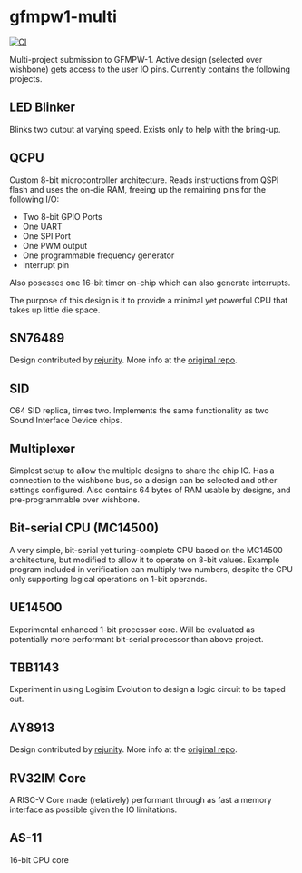 # gfmpw1-multi

[![CI](https://github.com/AvalonSemiconductors/gfmpw1-multi/actions/workflows/user_project_ci.yml/badge.svg)](https://github.com/AvalonSemiconductors/gfmpw1-multi/actions/workflows/user_project_ci.yml)

Multi-project submission to GFMPW-1. Active design (selected over wishbone) gets access to the user IO pins.
Currently contains the following projects.

## LED Blinker

Blinks two output at varying speed. Exists only to help with the bring-up.

## QCPU

Custom 8-bit microcontroller architecture. Reads instructions from QSPI flash and uses the on-die RAM, freeing up the remaining pins for the following I/O:

* Two 8-bit GPIO Ports
* One UART
* One SPI Port
* One PWM output
* One programmable frequency generator
* Interrupt pin

Also posesses one 16-bit timer on-chip which can also generate interrupts.

The purpose of this design is it to provide a minimal yet powerful CPU that takes up little die space.

## SN76489

Design contributed by [rejunity](https://github.com/rejunity). More info at the [original repo](https://github.com/rejunity/tt05-psg-sn76489).

## SID

C64 SID replica, times two. Implements the same functionality as two Sound Interface Device chips.

## Multiplexer

Simplest setup to allow the multiple designs to share the chip IO. Has a connection to the wishbone bus, so a design can be selected and other settings configured. Also contains 64 bytes of RAM usable by designs, and pre-programmable over wishbone.

## Bit-serial CPU (MC14500)

A very simple, bit-serial yet turing-complete CPU based on the MC14500 architecture, but modified to allow it to operate on 8-bit values.
Example program included in verification can multiply two numbers, despite the CPU only supporting logical operations on 1-bit operands.

## UE14500

Experimental enhanced 1-bit processor core. Will be evaluated as potentially more performant bit-serial processor than above project.

## TBB1143

Experiment in using Logisim Evolution to design a logic circuit to be taped out.

## AY8913

Design contributed by [rejunity](https://github.com/rejunity). More info at the [original repo](https://github.com/rejunity/rejunity/tt05-psg-ay8913).

## RV32IM Core

A RISC-V Core made (relatively) performant through as fast a memory interface as possible given the IO limitations.

## AS-11

16-bit CPU core
